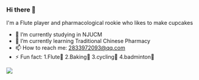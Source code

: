### Hi there 👋

I'm a Flute player and pharmacological rookie who likes to make cupcakes

- 🔭 I’m currently studying in NJUCM
- 🌱 I’m currently learning Traditional Chinese Pharmacy
- 📫 How to reach me: 2833972093@qq.com
- ⚡ Fun fact: 1.Flute🎵 2.Baking🍰 3.cycling🚴 4.badminton🏸


<img align="left" src="https://github-readme-stats.vercel.app/api/top-langs/?username=Carrie-HuYY&theme=transparent&hide_border=true&layout=donut-vertical&langs_count=6" />



